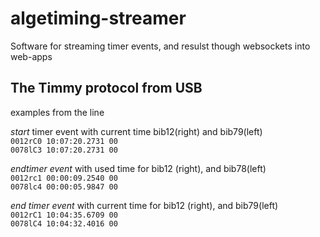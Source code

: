 # algetiming-streamer
Software for streaming timer events, and resulst though websockets into web-apps  
  
## The Timmy protocol from USB
examples from the line  
  
*start* timer event with current time bib12(right) and bib79(left)  
`0012rC0 10:07:20.2731 00`  
`0078lC3 10:07:20.2731 00`  
  
*endtimer event* with used time for bib12 (right), and bib78(left)  
`0012rc1 00:00:09.2540 00`  
`0078lc4 00:00:05.9847 00`  
   
*end timer event* with current time for bib12 (right), and bib79(left)  
`0012rC1 10:04:35.6709 00`  
`0078lC4 10:04:32.4016 00`  
